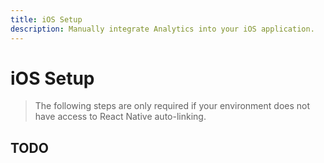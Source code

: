 ```yaml
---
title: iOS Setup
description: Manually integrate Analytics into your iOS application. 
---
```


# iOS Setup

> The following steps are only required if your environment does not have access to React Native
auto-linking. 

## TODO
